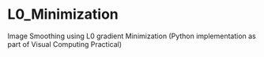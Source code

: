 # L0_Minimization
Image Smoothing using L0 gradient Minimization (Python implementation as part of Visual Computing Practical)
